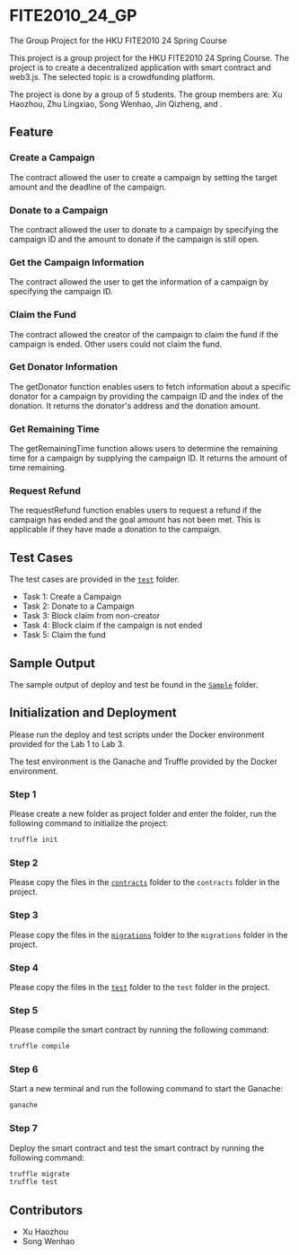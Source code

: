 # FITE2010_24_GP
The Group Project for the HKU FITE2010 24 Spring Course

This project is a group project for the HKU FITE2010 24 Spring Course. The project is to create a decentralized application with smart contract and web3.js. The selected topic is a crowdfunding platform. 

The project is done by a group of 5 students. The group members are:
Xu Haozhou, Zhu Lingxiao, Song Wenhao, Jin Qizheng, and .

## Feature

### Create a Campaign
The contract allowed the user to create a campaign by setting the target amount and the deadline of the campaign.

### Donate to a Campaign
The contract allowed the user to donate to a campaign by specifying the campaign ID and the amount to donate if the campaign is still open.

### Get the Campaign Information
The contract allowed the user to get the information of a campaign by specifying the campaign ID.

### Claim the Fund
The contract allowed the creator of the campaign to claim the fund if the campaign is ended. Other users could not claim the fund.

### Get Donator Information
The getDonator function enables users to fetch information about a specific donator for a campaign by providing the campaign ID and the index of the donation. It returns the donator's address and the donation amount.

### Get Remaining Time
The getRemainingTime function allows users to determine the remaining time for a campaign by supplying the campaign ID. It returns the amount of time remaining.

### Request Refund
The requestRefund function enables users to request a refund if the campaign has ended and the goal amount has not been met. This is applicable if they have made a donation to the campaign.


## Test Cases
The test cases are provided in the [`test`](/test/) folder.
- Task 1: Create a Campaign
- Task 2: Donate to a Campaign
- Task 3: Block claim from non-creator
- Task 4: Block claim if the campaign is not ended
- Task 5: Claim the fund

## Sample Output
The sample output of deploy and test be found in the [`Sample`](/Sample/) folder.

## Initialization and Deployment
Please run the deploy and test scripts under the Docker environment provided for the Lab 1 to Lab 3.

The test environment is the Ganache and Truffle provided by the Docker environment.

### Step 1
Please create a new folder as project folder and enter the folder, run the following command to initialize the project:
```bash
truffle init
```

### Step 2
Please copy the files in the [`contracts`](/contracts/) folder to the `contracts` folder in the project.

### Step 3
Please copy the files in the [`migrations`](/migrations/) folder to the `migrations` folder in the project.

### Step 4
Please copy the files in the [`test`](/test/) folder to the `test` folder in the project.

### Step 5
Please compile the smart contract by running the following command:
```bash
truffle compile
```

### Step 6
Start a new terminal and run the following command to start the Ganache:
```bash
ganache
```

### Step 7
Deploy the smart contract and test the smart contract by running the following command:
```bash
truffle migrate
truffle test
```

## Contributors
- Xu Haozhou
- Song Wenhao
